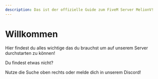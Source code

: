 ```yaml
---
description: Das ist der offizielle Guide zum FiveM Server MelionV!
---
```


# Willkommen

Hier findest du alles wichtige das du brauchst um auf unserem Server durchstarten zu können!



Du findest etwas nicht?

Nutze die Suche oben rechts oder melde dich in unserem Discord!

